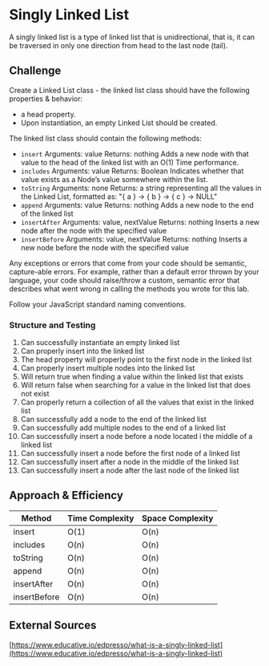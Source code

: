 # Singly Linked List
A singly linked list is a type of linked list that is unidirectional, that is, it can be traversed in only one direction from head to the last node (tail).

## Challenge 

Create a Linked List class - the linked list class should have the following properties & behavior:
- a head property.
- Upon instantiation, an empty Linked List should be created.

The linked list class should contain the following methods:

- `insert`
  Arguments: value
  Returns: nothing
  Adds a new node with that value to the head of the linked list with an O(1) Time performance.
- `includes`
  Arguments: value
  Returns: Boolean
  Indicates whether that value exists as a Node’s value somewhere within the list.
- `toString`
  Arguments: none
  Returns: a string representing all the values in the Linked List, formatted as:
  "{ a } -> { b } -> { c } -> NULL"
- `append`
  Arguments: value
  Returns: nothing
  Adds a new node to the end of the linked list
- `insertAfter`
  Arguments: value, nextValue
  Returns: nothing
  Inserts a new node after the node with the specified value
- `insertBefore`
  Arguments: value, nextValue
  Returns: nothing
  Inserts a new node before the node with the specified value

Any exceptions or errors that come from your code should be semantic, capture-able errors. For example, rather than a default error thrown by your language, your code should raise/throw a custom, semantic error that describes what went wrong in calling the methods you wrote for this lab.

Follow your JavaScript standard naming conventions.

### Structure and Testing

1. Can successfully instantiate an empty linked list
2. Can properly insert into the linked list
3. The head property will properly point to the first node in the linked list
4. Can properly insert multiple nodes into the linked list
5. Will return true when finding a value within the linked list that exists
6. Will return false when searching for a value in the linked list that does not exist
7. Can properly return a collection of all the values that exist in the linked list
8. Can successfully add a node to the end of the linked list
9. Can successfully add multiple nodes to the end of a linked list
10. Can successfully insert a node before a node located i the middle of a linked list
11. Can successfully insert a node before the first node of a linked list
12. Can successfully insert after a node in the middle of the linked list
13. Can successfully insert a node after the last node of the linked list

## Approach & Efficiency

| Method | Time Complexity | Space Complexity |
| ---- | ---- | ---- |
| insert | O(1) | O(n) |
| includes | O(n) | O(n) |
| toString | O(n) | O(n) |
| append | O(n) | O(n) |
| insertAfter | O(n) | O(n) |
| insertBefore | O(n) | O(n) |

## External Sources
[https://www.educative.io/edpresso/what-is-a-singly-linked-list](https://www.educative.io/edpresso/what-is-a-singly-linked-list)